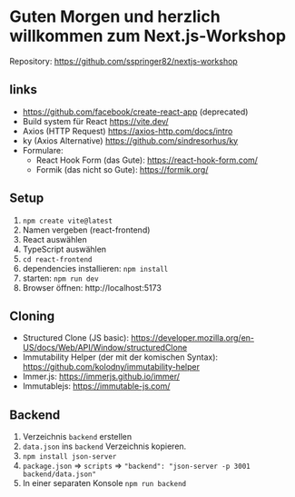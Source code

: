 # Guten Morgen und herzlich willkommen zum Next.js-Workshop

Repository: https://github.com/sspringer82/nextjs-workshop

## links

- https://github.com/facebook/create-react-app (deprecated)
- Build system für React https://vite.dev/
- Axios (HTTP Request) https://axios-http.com/docs/intro
- ky (Axios Alternative) https://github.com/sindresorhus/ky
- Formulare:
  - React Hook Form (das Gute): https://react-hook-form.com/
  - Formik (das nicht so Gute): https://formik.org/

## Setup

1. `npm create vite@latest`
2. Namen vergeben (react-frontend)
3. React auswählen
4. TypeScript auswählen
5. `cd react-frontend`
6. dependencies installieren: `npm install`
7. starten: `npm run dev`
8. Browser öffnen: http://localhost:5173

## Cloning

- Structured Clone (JS basic): https://developer.mozilla.org/en-US/docs/Web/API/Window/structuredClone
- Immutability Helper (der mit der komischen Syntax): https://github.com/kolodny/immutability-helper
- Immer.js: https://immerjs.github.io/immer/
- Immutablejs: https://immutable-js.com/

## Backend

1. Verzeichnis `backend` erstellen
2. `data.json` ins `backend` Verzeichnis kopieren.
3. `npm install json-server`
4. `package.json` => `scripts` => `"backend": "json-server -p 3001 backend/data.json"`
5. In einer separaten Konsole `npm run backend`
